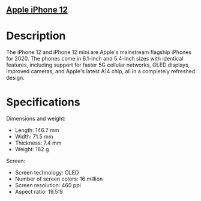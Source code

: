 ## [Apple iPhone 12](https://catalog.onliner.by/mobile/apple/mgja3)

# Description
The iPhone 12 and iPhone 12 mini are Apple's mainstream flagship iPhones for 2020. The phones come in 6.1-inch and 5.4-inch sizes with identical features, including support for faster 5G cellular networks, OLED displays, improved cameras, and Apple's latest A14 chip, all in a completely refreshed design.

# Specifications 

Dimensions and weight:

- Length: 146.7 mm
- Width: 71.5 mm
- Thickness: 7.4 mm
- Weight: 162 g

Screen:

- Screen technology: OLED
- Number of screen colors: 16 million
- Screen resolution: 460 ppi
- Aspect ratio: 19.5:9



